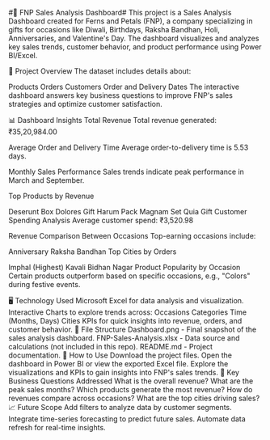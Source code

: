 #🎁 FNP Sales Analysis Dashboard#
This project is a Sales Analysis Dashboard created for Ferns and Petals (FNP), a company specializing in gifts for occasions like Diwali, Birthdays, Raksha Bandhan, Holi, Anniversaries, and Valentine's Day. The dashboard visualizes and analyzes key sales trends, customer behavior, and product performance using Power BI/Excel.

🚀 Project Overview
The dataset includes details about:

Products
Orders
Customers
Order and Delivery Dates
The interactive dashboard answers key business questions to improve FNP's sales strategies and optimize customer satisfaction.

📊 Dashboard Insights
Total Revenue
Total revenue generated: ₹35,20,984.00

Average Order and Delivery Time
Average order-to-delivery time is 5.53 days.

Monthly Sales Performance
Sales trends indicate peak performance in March and September.

Top Products by Revenue

Deserunt Box
Dolores Gift Harum Pack
Magnam Set
Quia Gift
Customer Spending Analysis
Average customer spend: ₹3,520.98

Revenue Comparison Between Occasions
Top-earning occasions include:

Anniversary
Raksha Bandhan
Top Cities by Orders

Imphal (Highest)
Kavali
Bidhan Nagar
Product Popularity by Occasion
Certain products outperform based on specific occasions, e.g., "Colors" during festive events.

🖥️ Technology Used
Microsoft Excel for data analysis and visualization.
Interactive Charts to explore trends across:
Occasions
Categories
Time (Months, Days)
Cities
KPIs for quick insights into revenue, orders, and customer behavior.
📂 File Structure
Dashboard.png - Final snapshot of the sales analysis dashboard.
FNP-Sales-Analysis.xlsx - Data source and calculations (not included in this repo).
README.md - Project documentation.
🧩 How to Use
Download the project files.
Open the dashboard in Power BI or view the exported Excel file.
Explore the visualizations and KPIs to gain insights into FNP's sales trends.
📝 Key Business Questions Addressed
What is the overall revenue?
What are the peak sales months?
Which products generate the most revenue?
How do revenues compare across occasions?
What are the top cities driving sales?
📈 Future Scope
Add filters to analyze data by customer segments.
Integrate time-series forecasting to predict future sales.
Automate data refresh for real-time insights.
